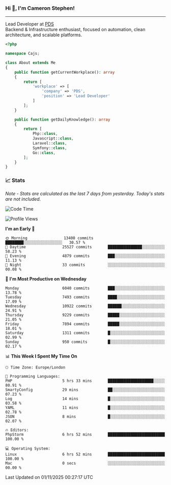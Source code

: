 ### Hi 👋, I'm Cameron Stephen!

---

Lead Developer at [PDS](https://prindatasolutions.co.uk)  
Backend & Infrastructure enthusiast, focused on automation, clean architecture, and scalable platforms.


```php
<?php

namespace Cajs;

class About extends Me
{
    public function getCurrentWorkplace(): array
    {
        return [
            'workplace' => [
                'company' => 'PDS',
                'position' => 'Lead Developer'
            ]
        ];
    }

    public function getDailyKnowledge(): array
    {
        return [
            Php::class,
            Javascript::class,
            Laravel::class,
            Symfony::class,
            Go::class,
        ];
    }
}
```

### 📈 Stats
<p><em>Note - Stats are calculated as the last 7 days from yesterday. Today's stats are not included.</em></p>


<!--START_SECTION:waka-->
![Code Time](http://img.shields.io/badge/Code%20Time-4%2C749%20hrs%2048%20mins-blue)

![Profile Views](http://img.shields.io/badge/Profile%20Views-0-blue)

**I'm an Early 🐤** 

```text
🌞 Morning                13400 commits       ████████░░░░░░░░░░░░░░░░░   30.57 % 
🌆 Daytime                25527 commits       ███████████████░░░░░░░░░░   58.23 % 
🌃 Evening                4879 commits        ███░░░░░░░░░░░░░░░░░░░░░░   11.13 % 
🌙 Night                  33 commits          ░░░░░░░░░░░░░░░░░░░░░░░░░   00.08 % 
```
📅 **I'm Most Productive on Wednesday** 

```text
Monday                   6040 commits        ███░░░░░░░░░░░░░░░░░░░░░░   13.78 % 
Tuesday                  7493 commits        ████░░░░░░░░░░░░░░░░░░░░░   17.09 % 
Wednesday                10922 commits       ██████░░░░░░░░░░░░░░░░░░░   24.91 % 
Thursday                 9229 commits        █████░░░░░░░░░░░░░░░░░░░░   21.05 % 
Friday                   7894 commits        █████░░░░░░░░░░░░░░░░░░░░   18.01 % 
Saturday                 1311 commits        █░░░░░░░░░░░░░░░░░░░░░░░░   02.99 % 
Sunday                   950 commits         █░░░░░░░░░░░░░░░░░░░░░░░░   02.17 % 
```


📊 **This Week I Spent My Time On** 

```text
🕑︎ Time Zone: Europe/London

💬 Programming Languages: 
PHP                      5 hrs 33 mins       ████████████████████░░░░░   80.91 % 
SmartyConfig             29 mins             ██░░░░░░░░░░░░░░░░░░░░░░░   07.23 % 
Log                      14 mins             █░░░░░░░░░░░░░░░░░░░░░░░░   03.58 % 
YAML                     11 mins             █░░░░░░░░░░░░░░░░░░░░░░░░   02.78 % 
JSON                     8 mins              █░░░░░░░░░░░░░░░░░░░░░░░░   02.07 % 

🔥 Editors: 
PhpStorm                 6 hrs 52 mins       █████████████████████████   100.00 % 

💻 Operating System: 
Linux                    6 hrs 52 mins       █████████████████████████   100.00 % 
Mac                      0 secs              ░░░░░░░░░░░░░░░░░░░░░░░░░   00.00 % 
```


 Last Updated on 01/11/2025 00:27:17 UTC
<!--END_SECTION:waka-->
